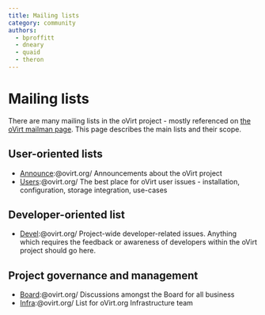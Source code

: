 ```yaml
---
title: Mailing lists
category: community
authors:
  - bproffitt
  - dneary
  - quaid
  - theron
---
```


# Mailing lists

There are many mailing lists in the oVirt project - mostly referenced on [the oVirt mailman page](https://lists.ovirt.org/). This page describes the main lists and their scope.

## User-oriented lists

*   [Announce](https://lists.ovirt.org/archives/list/announce@ovirt.org):@ovirt.org/ Announcements about the oVirt project
*   [Users](/community/users-list.html):@ovirt.org/ The best place for oVirt user issues - installation, configuration, storage integration, use-cases

## Developer-oriented list

*   [Devel](https://lists.ovirt.org/archives/list/devel@ovirt.org):@ovirt.org/ Project-wide developer-related issues. Anything which requires the feedback or awareness of developers within the oVirt project should go here.

## Project governance and management

*   [Board](https://lists.ovirt.org/archives/list/board@ovirt.org):@ovirt.org/ Discussions amongst the Board for all business
*   [Infra](https://lists.ovirt.org/archives/list/infra@ovirt.org):@ovirt.org/ List for oVirt.org Infrastructure team
